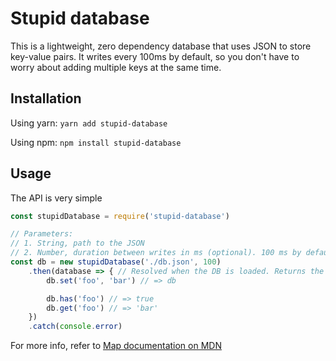 # Stupid database
This is a lightweight, zero dependency database that uses JSON to store key-value pairs.
It writes every 100ms by default, so you don't have to worry about adding multiple keys at the same time.

## Installation
Using yarn: `yarn add stupid-database`

Using npm: `npm install stupid-database`

## Usage
The API is very simple
```js
const stupidDatabase = require('stupid-database')

// Parameters:
// 1. String, path to the JSON
// 2. Number, duration between writes in ms (optional). 100 ms by default
const db = new stupidDatabase('./db.json', 100)
    .then(database => { // Resolved when the DB is loaded. Returns the database
        db.set('foo', 'bar') // => db

        db.has('foo') // => true 
        db.get('foo') // => 'bar'
    })
    .catch(console.error)
```
For more info, refer to [Map documentation on MDN](https://developer.mozilla.org/en-US/docs/Web/JavaScript/Reference/Global_Objects/Map)